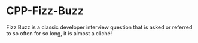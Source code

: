 # CPP-Fizz-Buzz
<p>Fizz Buzz is a classic developer interview question that is asked or referred to so often for so long, it is almost a cliché!</p>
